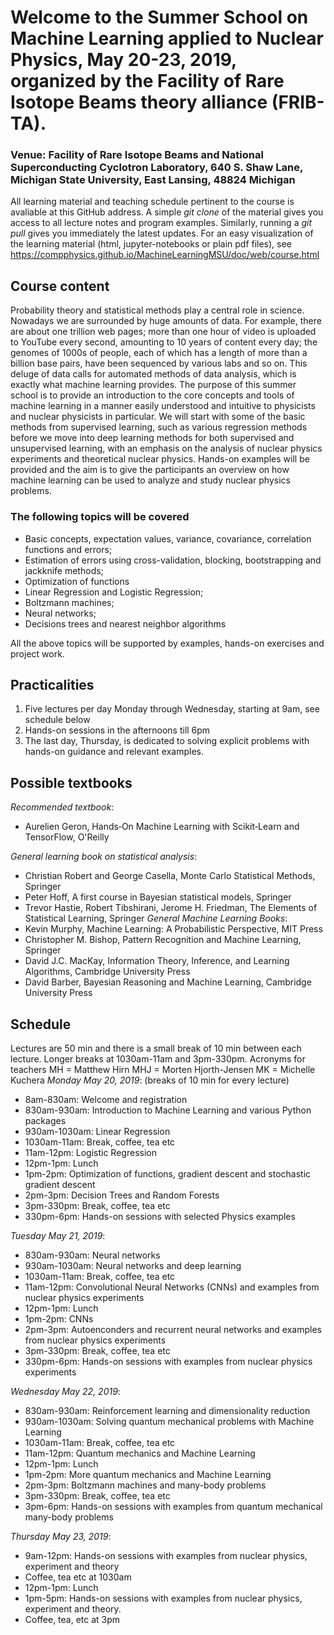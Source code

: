 # Welcome to the Summer School on Machine Learning applied to Nuclear Physics, May 20-23, 2019, organized by the Facility of Rare Isotope Beams theory alliance (FRIB-TA).

### Venue: Facility of Rare Isotope Beams and National Superconducting Cyclotron Laboratory, 640 S. Shaw Lane, Michigan State University, East Lansing, 48824 Michigan

All learning material and teaching schedule pertinent to the course is avaliable at this GitHub address. A simple _git clone_ of the material gives you access to all lecture notes and program examples. Similarly, running a _git pull_ gives you immediately the latest updates. For an easy visualization of the learning material (html, jupyter-notebooks or plain pdf files), see https://compphysics.github.io/MachineLearningMSU/doc/web/course.html

## Course content

Probability theory and statistical methods play a central role in science. Nowadays we are
surrounded by huge amounts of data. For example, there are about one trillion web pages; more than one
hour of video is uploaded to YouTube every second, amounting to 10 years of content every
day; the genomes of 1000s of people, each of which has a length of more than a billion  base pairs, have
been sequenced by various labs and so on.
This deluge of data calls for automated methods of data analysis, which is exactly what machine learning provides. 
The purpose of this summer school is to provide an introduction to the core concepts and tools of machine learning in a manner easily understood and intuitive to physicists and nuclear physicists in particular. We will start with some of the basic methods from supervised learning, such as various regression methods before we move into deep learning methods for both supervised and unsupervised learning, with an emphasis on the analysis of nuclear physics experiments and theoretical nuclear physics. 
Hands-on examples will be provided and the aim is to give the participants an overview on how machine learning can be used to analyze and study nuclear physics problems. 

###  The following topics will be covered
- Basic concepts, expectation values, variance, covariance, correlation functions and errors;
- Estimation of errors using cross-validation, blocking, bootstrapping and jackknife methods;
- Optimization of functions
- Linear Regression and Logistic Regression;
- Boltzmann machines;
- Neural networks;
- Decisions trees and nearest neighbor algorithms

All the above topics will be supported by examples, hands-on exercises and project work.


## Practicalities

1. Five lectures per day Monday through Wednesday, starting at 9am, see schedule below
2. Hands-on sessions in the afternoons till 6pm
3. The last day, Thursday, is dedicated to solving explicit problems with hands-on guidance and relevant examples.


## Possible textbooks

_Recommended textbook_:
- Aurelien Geron, Hands‑On Machine Learning with Scikit‑Learn and TensorFlow, O'Reilly

_General learning book on statistical analysis_:
- Christian Robert and George Casella, Monte Carlo Statistical Methods, Springer
- Peter Hoff, A first course in Bayesian statistical models, Springer
- Trevor Hastie, Robert Tibshirani, Jerome H. Friedman, The Elements of Statistical Learning, Springer
_General Machine Learning Books_:
- Kevin Murphy, Machine Learning: A Probabilistic Perspective, MIT Press
- Christopher M. Bishop, Pattern Recognition and Machine Learning, Springer
- David J.C. MacKay, Information Theory, Inference, and Learning Algorithms, Cambridge University Press
- David Barber, Bayesian Reasoning and Machine Learning, Cambridge University Press 

## Schedule

Lectures are 50 min and there is a small break of 10 min between each lecture. Longer breaks at 1030am-11am and 3pm-330pm.
Acronyms for teachers
MH = Matthew Hirn
MHJ = Morten Hjorth-Jensen
MK = Michelle Kuchera
_Monday May 20, 2019_:  (breaks of 10 min for every lecture)

- 8am-830am: Welcome and registration
- 830am-930am: Introduction to Machine Learning and various Python packages
- 930am-1030am: Linear Regression
- 1030am-11am: Break, coffee, tea etc
- 11am-12pm: Logistic Regression
- 12pm-1pm: Lunch
- 1pm-2pm: Optimization of functions, gradient descent and stochastic gradient descent
- 2pm-3pm: Decision Trees and Random Forests
- 3pm-330pm: Break, coffee, tea etc
- 330pm-6pm: Hands-on sessions with selected Physics examples

_Tuesday May 21, 2019_:

- 830am-930am: Neural networks
- 930am-1030am: Neural networks and deep learning
- 1030am-11am: Break, coffee, tea etc
- 11am-12pm: Convolutional Neural Networks (CNNs) and examples from nuclear physics experiments
- 12pm-1pm: Lunch
- 1pm-2pm: CNNs
- 2pm-3pm: Autoenconders and recurrent neural networks and examples from nuclear physics experiments
- 3pm-330pm: Break, coffee, tea etc
- 330pm-6pm: Hands-on sessions with examples from nuclear physics experiments

_Wednesday May 22, 2019_:

- 830am-930am: Reinforcement learning and dimensionality reduction
- 930am-1030am: Solving quantum mechanical problems with Machine Learning
- 1030am-11am: Break, coffee, tea etc
- 11am-12pm: Quantum mechanics and Machine Learning 
- 12pm-1pm: Lunch
- 1pm-2pm:  More quantum mechanics and Machine Learning
- 2pm-3pm:  Boltzmann machines and many-body problems
- 3pm-330pm: Break, coffee, tea etc
- 3pm-6pm: Hands-on sessions with examples from quantum mechanical many-body problems

_Thursday May 23, 2019_:

- 9am-12pm: Hands-on sessions with examples from nuclear physics, experiment and theory
- Coffee, tea etc at 1030am
- 12pm-1pm: Lunch
- 1pm-5pm: Hands-on sessions with examples from nuclear physics, experiment and theory. 
- Coffee, tea, etc at 3pm
